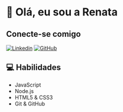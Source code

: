 
# 👋 Olá, eu sou a Renata

## Conecte-se comigo

[![Linkedin](https://img.shields.io/badge/LinkedIn-000?style=for-the-badge&logo=linkedin&logoColor=0E76A8)](https://www.linkedin.com/in/renata-vieira-c-pessanha-b189791b7/)
[![GitHub](https://img.shields.io/badge/GitHub-000?style=for-the-badge&logo=GitHub&logoColor=0E76A8)](https://github.com/RenataFR)

## 💻 Habilidades
- JavaScript 
- Node.js
- HTML5 & CSS3
- Git & GitHub
